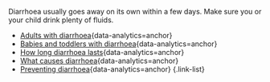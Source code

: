 Diarrhoea usually goes away on its own within a few days. Make sure you or your child drink plenty of fluids.

- [Adults with diarrhoea](#how-you-can-treat-diarrhoea-yourself){data-analytics=anchor}
- [Babies and toddlers with diarrhoea](#babies-and-toddlers-treating-diarrhoea){data-analytics=anchor}
- [How long diarrhoea lasts](#how-long-diarrhoea-lasts){data-analytics=anchor}
- [What causes diarrhoea](#what-causes-diarrhoea){data-analytics=anchor}
- [Preventing diarrhoea](#you-cant-always-prevent-diarrhoea){data-analytics=anchor}
{.link-list}
